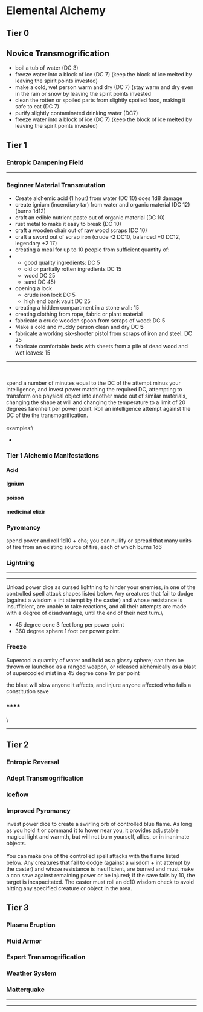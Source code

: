 # Elemental Alchemy

## Tier 0

## Novice Transmogrification

* boil a tub of water (DC 3)
* freeze water into a block of ice (DC 7) (keep the block of ice melted by leaving the spirit points invested)
* make a cold, wet person warm and dry (DC 7) (stay warm and dry even in the rain or snow by leaving the spirit points invested
* clean the rotten or spoiled parts from slightly spoiled food, making it safe to eat (DC 7)
* purify slightly contaminated drinking water (DC7)
* freeze water into a block of ice (DC 7) (keep the block of ice melted by leaving the spirit points invested)





## Tier 1

### **Entropic Dampening Field**

****

### **Beginner Material Transmutation**



* Create alchemic acid (1 hour) from water (DC 10) does 1d8 damage
* create ignium (incendiary tar) from water and organic material (DC 12) (burns 1d12)
* craft an edible nutrient paste out of organic material (DC 10)
* rust metal to make it easy to break (DC 10)
* craft a wooden chair out of raw wood scraps (DC 10)
* craft a sword out of scrap iron (crude -2 DC10, balanced +0 DC12, legendary +2 17)
* creating a meal for up to 10 people from sufficient quantity of:
*
  * good quality ingredients: DC 5
  * old or partially rotten ingredients DC 15
  * wood DC 25
  * sand DC 45)
* opening a lock
  * crude iron lock DC 5
  * high end bank vault DC 25
* creating a hidden compartment in a stone wall: 15
* creating clothing from rope, fabric or plant material
* fabricate a crude wooden spoon from scraps of wood: DC 5
* Make a cold and muddy person clean and dry DC **5**
* fabricate a working six-shooter pistol from scraps of iron and steel: DC 25
* fabricate comfortable beds with sheets from a pile of dead wood and wet leaves: 15

****

\
\
spend a number of minutes equal to the DC of the attempt minus your intelligence, and invest power matching the required DC, attempting to transform one physical object into another made out of similar materials, changing the shape at will and changing the temperature to a limit of 20 degrees farenheit per power point. Roll an intelligence attempt against the DC of the the transmogrification.\
\
examples:\


*

### Tier 1 Alchemic Manifestations 

####

#### Acid

#### Ignium

#### poison

#### medicinal elixir





### **Pyromancy** 

spend power and roll **1**d10 + cha; you can nullify or spread that many units of fire from an existing source of fire, each of which burns 1d6



### **Lightning**

****

****

Unload power dice as cursed lightning to hinder your enemies, in one of the controlled spell attack shapes listed below. Any creatures that fail to dodge (against a wisdom + int attempt by the caster) and whose resistance is insufficient, are unable to take reactions, and all their attempts are made with a degree of disadvantage, until the end of their next turn.\


* 45 degree cone 3 feet long per power point
* 360 degree sphere 1 foot per power point.



### Freeze

Supercool a quantity of water and hold as a glassy sphere; can then be thrown or launched as a ranged weapon, or released alchemically as a blast of supercooled mist in a 45 degree cone 1m per point

the blast will slow anyone it affects, and injure anyone affected who fails a constitution save



### ****

\


****



## Tier 2

### **Entropic Reversal**

### **Adept Transmogrification**

### Iceflow

### Improved Pyromancy

invest power dice to create a swirling orb of controlled blue flame. As long as you hold it or command it to hover near you, it provides adjustable magical light and warmth, but will not burn yourself, allies, or in inanimate objects.\
\
You can make one of the controlled spell attacks with the flame listed below. Any creatures that fail to dodge (against a wisdom + int attempt by the  caster) and whose resistance is insufficient, are burned and must make a con save against remaining power or be injured; if the save fails by 10, the target is incapacitated. The caster must roll an dc10 wisdom check to avoid hitting any specified creature or object in the area.







##

## Tier 3

### **Plasma Eruption**

### **Fluid Armor**

### **Expert Transmogrification**

### **Weather System**

### **Matterquake**

****

****



